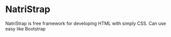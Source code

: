 # NatriStrap
NatriStrap is free framework for developing HTML with simply CSS. Can use easy like Bootstrap
